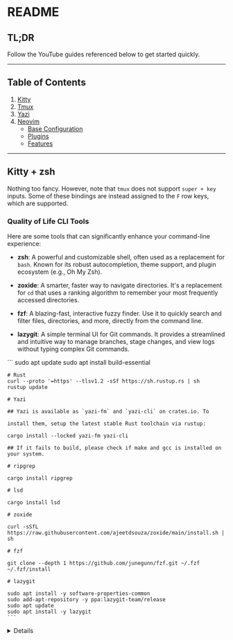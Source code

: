 # README

## TL;DR

Follow the YouTube guides referenced below to get started quickly.

---

## Table of Contents

1. [Kitty](#kitty)
2. [Tmux](#tmux)
3. [Yazi](#yazi)
4. [Neovim](#neovim)
   - [Base Configuration](#base)
   - [Plugins](#plugins)
   - [Features](#features)

---

## Kitty + zsh

Nothing too fancy. However, note that `tmux` does not support `super + key` inputs. Some of these bindings are instead assigned to the `F` row keys, which are supported.

### Quality of Life CLI Tools

Here are some tools that can significantly enhance your command-line experience:

- **zsh**: A powerful and customizable shell, often used as a replacement for `bash`. Known for its robust autocompletion, theme support, and plugin ecosystem (e.g., Oh My Zsh).

- **zoxide**: A smarter, faster way to navigate directories. It's a replacement for `cd` that uses a ranking algorithm to remember your most frequently accessed directories.

- **fzf**: A blazing-fast, interactive fuzzy finder. Use it to quickly search and filter files, directories, and more, directly from the command line.

- **lazygit**: A simple terminal UI for Git commands. It provides a streamlined and intuitive way to manage branches, stage changes, and view logs without typing complex Git commands.

</details>
    ```
    sudo apt update
    sudo apt install build-essential

    # Rust
    curl --proto '=https' --tlsv1.2 -sSf https://sh.rustup.rs | sh
    rustup update

    # Yazi

    ## Yazi is available as `yazi-fm` and `yazi-cli` on crates.io. To

    install them, setup the latest stable Rust toolchain via rustup:

    cargo install --locked yazi-fm yazi-cli

    ## If it fails to build, please check if make and gcc is installed on your system.

    # ripgrep

    cargo install ripgrep

    # lsd

    cargo install lsd

    # zoxide

    curl -sSfL https://raw.githubusercontent.com/ajeetdsouza/zoxide/main/install.sh | sh

    # fzf

    git clone --depth 1 https://github.com/junegunn/fzf.git ~/.fzf
    ~/.fzf/install

    # lazygit

    sudo apt install -y software-properties-common
    sudo add-apt-repository -y ppa:lazygit-team/release
    sudo apt update
    sudo apt install -y lazygit
    ```

<details>

## Tmux

- [Josean's Tmux Guide](https://www.youtube.com/watch?v=U-omALWIBos)

---

## Yazi

- [Josean's Setup with Blog Post](https://www.youtube.com/watch?v=iKb3cHDD9hw)

### Note

Plugins sometimes do not work when connected via SSH. I have not tackled this problem yet, so I use a vanilla configuration when needed.

---

## Neovim

### Base Configuration

- [Josean's Neovim Setup with Blog Post](https://www.youtube.com/watch?v=6pAG3BHurdM)

### Plugins

Plugins are managed by `lazy.nvim`. To add new plugins, drop configuration Lua files (containing a `return` statement) into the `plugins` directory.

Linters and formatters are managed by Mason. Ensure up-to-date Mason dependencies (requires `npm`).

<details>
  <summary>Installation Steps</summary>

```bash
sudo apt update -y
sudo apt install -y git

# Install Curl (or Wget as an alternative)
sudo apt install -y curl
# sudo apt install -y wget

# Install Unzip
sudo apt install -y unzip

# Install GNU Tar
sudo apt install -y tar
# sudo apt install -y gtar  # Alternative for some platforms

# Install Gzip
sudo apt install -y gzip

# Install Node.js and npm (Node Package Manager). Adjust for a newer version if needed.
curl -fsSL https://deb.nodesource.com/setup_18.x | sudo -E bash -
sudo apt install -y nodejs  # npm is included with Node.js

# Install Cargo (Rust's package manager)
curl --proto '=https' --tlsv1.2 -sSf https://sh.rustup.rs | sh -s -- -y
# Add Cargo to PATH
source $HOME/.cargo/env
```

</details>

### Features

- [Advanced Telescope by TJ DeVries](https://www.youtube.com/watch?v=xdXE1tOT-qg)
- Highlights from kickstart.nvim ([Great video by TJ DeVries](https://www.youtube.com/watch?v=m8C0Cq9Uv9o&t=103s)):
  - Line highlighting on yank.

### Tools I Do Not Use

- **Neotree** plugin: Basic configuration available in `[plugins-removed]`. I prefer using `yazi.nvim` instead.
- **WhichKey** plugin: Basic configuration available in `[plugins-removed]`.
- **Neovim Terminal**: Instead, I maximize the Vim pane using `bind -r m resize-pane -Z` (`leader + m`).

---

## Visual Studio Code

Currently used exclusively for working with notebooks. The configuration is tailored around the Vim extension, ensuring that Code's default shortcuts do not conflict with Vim extension shortcuts.

### Key Configuration Files

- **keybindings.json**: Contains custom keybindings to avoid clashes between Code and the Vim extension.
- **settings.json**: Holds other relevant configurations for an optimized workflow.

Refer to these files for detailed adjustments and customization.
